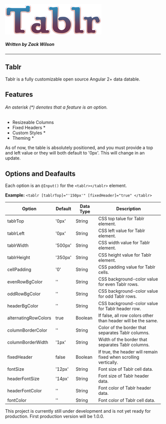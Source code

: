 ![Tablr Logo](https://github.com/Zackazt/Tablr/blob/master/logo.png?raw=true)
##### Written by Zack Wilson
___


## Tablr

Tablr is a fully customizable open source Angular 2+ data datable. 

## Features
###### An asterisk (*) denotes that a feature is an option.

* Resizeable Columns
* Fixed Headers *
* Custom Styles *
* Theming *

As of now, the table is absolutely positioned, and you must provide a top and left value or they will both default to '0px'. This will change in an update. 

## Options and Deafaults

Each option is an ```@Input()``` for the ```<tablr></tablr>``` element.

**Example:** ```<tablr [tablrTop]="'150px'" [fixedHeader]="true" </tablr>```

|Option               |Default  |Data Type|Description                                                       |
|---------------------|---------|---------|------------------------------------------------------------------|
|tablrTop             |'0px'    |String   |CSS top talue for Tablr element.
|tablrLeft            |'0px'    |String   |CSS left value for Tablr element.
|tablrWidth           |'500px'  |String   |CSS width value for Tablr element.
|tablrHeight          |'350px'  |String   |CSS height value for Tablr element.
|cellPadding          |'0'      |String   |CSS padding value for Tablr cells.
|evenRowBgColor       |''       |String   |CSS background-color value for even Tablr rows.
|oddRowBgColor        |''       |String   |CSS background-color value for odd Tablr rows.
|headerBgColor        |''       |String   |CSS background-color value for Tablr header row.
|alternatingRowColors |true     |Boolean  |If false, all row colors other than header will be the same.
|columnBorderColor    |''       |String   |Color of the border that separates Tablr columns.
|columnBorderWidth    |'1px'    |String   |Width of the border that separates Tablr columns.
|fixedHeader          |false    |Boolean  |If true, the header will remain fixed when scrolling vertically.
|fontSize             |'12px'   |String   |Font size of Tablr cell data.
|headerFontSize       |'14px'   |String   |Font size of Tablr header data.
|headerFontColor      |''       |String   |Font color of Tablr header data.
|fontColor            |''       |String   |Font color of Tablr cell data.

This project is currently still under development and is not yet ready for production. First production version will be 1.0.0.

